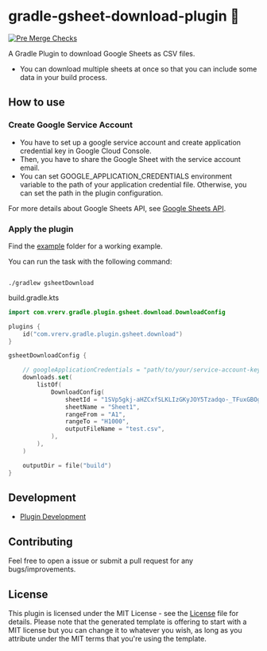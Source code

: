 # gradle-gsheet-download-plugin 🐘

[![Pre Merge Checks](https://github.com/vrerv/gradle-gsheet-downlod-plugin/workflows/Pre%20Merge%20Checks/badge.svg)](https://github.com/vrerv/gradle-gsheet-downlod-plugin/actions?query=workflow%3A%22Pre+Merge+Checks%22)

A Gradle Plugin to download Google Sheets as CSV files.

* You can download multiple sheets at once so that you can include some data in your build process.

## How to use

### Create Google Service Account

* You have to set up a google service account and create application credential key in Google Cloud Console.
* Then, you have to share the Google Sheet with the service account email.
* You can set GOOGLE_APPLICATION_CREDENTIALS environment variable to the path of your application credential file.
  Otherwise, you can set the path in the plugin configuration.

For more details about Google Sheets API, see [Google Sheets API](https://developers.google.com/sheets/api).

### Apply the plugin

Find the [example](example/build.gradle.kts) folder for a working example.

You can run the task with the following command:

```shell

./gradlew gsheetDownload

```

build.gradle.kts

```kotlin
import com.vrerv.gradle.plugin.gsheet.download.DownloadConfig

plugins {
    id("com.vrerv.gradle.plugin.gsheet.download")
}

gsheetDownloadConfig {

    // googleApplicationCredentials = "path/to/your/service-account-key.json"
    downloads.set(
        listOf(
            DownloadConfig(
                sheetId = "1SVp5gkj-aHZCxfSLKLIzGKyJOY5Tzadqo-_TFuxGBOg",
                sheetName = "Sheet1",
                rangeFrom = "A1",
                rangeTo = "H1000",
                outputFileName = "test.csv",
            ),
        ),
    )

    outputDir = file("build")
}
```
## Development

* [Plugin Development](docs/plugin-development.md)

## Contributing

Feel free to open a issue or submit a pull request for any bugs/improvements.

## License

This plugin is licensed under the MIT License - see the [License](License) file for details.
Please note that the generated template is offering to start with a MIT license but you can change it to whatever you wish, as long as you attribute under the MIT terms that you're using the template.
